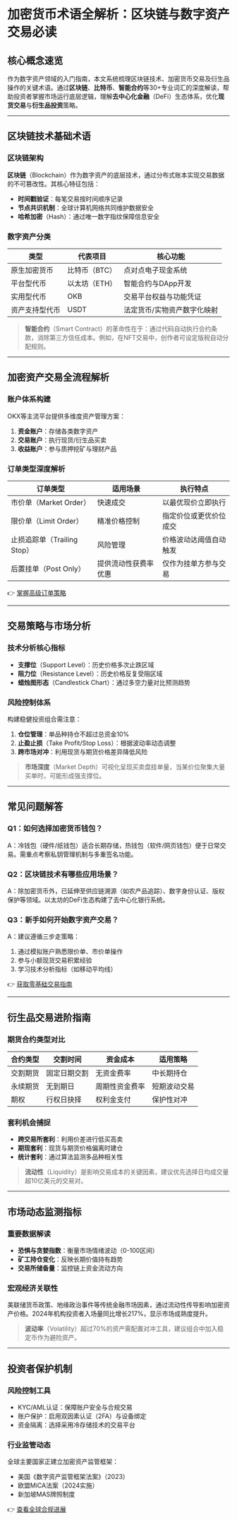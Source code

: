 # 加密货币术语全解析：区块链与数字资产交易必读

## 核心概念速览
作为数字资产领域的入门指南，本文系统梳理区块链技术、加密货币交易及衍生品操作的关键术语。通过**区块链**、**比特币**、**智能合约**等30+专业词汇的深度解读，帮助投资者掌握市场运行底层逻辑，理解**去中心化金融**（DeFi）生态体系，优化**现货交易**与**衍生品投资**策略。

---

## 区块链技术基础术语

### 区块链架构
**区块链**（Blockchain）作为数字资产的底层技术，通过分布式账本实现交易数据的不可篡改性。其核心特征包括：
- **时间戳验证**：每笔交易按时间顺序记录
- **节点共识机制**：全球计算机网络共同维护数据安全
- **哈希加密**（Hash）：通过唯一数字指纹保障信息安全

### 数字资产分类
| 类型          | 代表项目       | 核心功能                     |
|---------------|----------------|------------------------------|
| 原生加密货币  | 比特币（BTC）  | 点对点电子现金系统           |
| 平台型代币    | 以太坊（ETH）  | 智能合约与DApp开发           |
| 实用型代币    | OKB            | 交易平台权益与功能凭证       |
| 资产支持型代币| USDT           | 法定货币/实物资产数字化映射  |

> **智能合约**（Smart Contract）的革命性在于：通过代码自动执行合约条款，消除第三方信任成本。例如，在NFT交易中，创作者可设定版税自动分配规则。

---

## 加密资产交易全流程解析

### 账户体系构建
OKX等主流平台提供多维度资产管理方案：
1. **资金账户**：存储各类数字资产
2. **交易账户**：执行现货/衍生品买卖
3. **收益账户**：参与质押挖矿与理财产品

### 订单类型深度解析
| 订单类型             | 适用场景                 | 执行特点                     |
|----------------------|--------------------------|------------------------------|
| 市价单（Market Order）| 快速成交                 | 以最优现价立即执行           |
| 限价单（Limit Order） | 精准价格控制             | 指定价位或更优价位成交       |
| 止损追踪单（Trailing Stop）| 风险管理                 | 价格波动达阈值自动触发       |
| 后置挂单（Post Only） | 提供流动性获费率优惠     | 仅作为挂单方参与交易         |

👉 [掌握高级订单策略](https://bit.ly/okx_welcome)

---

## 交易策略与市场分析

### 技术分析核心指标
- **支撑位**（Support Level）：历史价格多次止跌区域
- **阻力位**（Resistance Level）：历史价格反复受阻区域
- **蜡烛图形态**（Candlestick Chart）：通过多空力量对比预测趋势

### 风险控制体系
构建稳健投资组合需注意：
1. **仓位管理**：单品种持仓不超过总资金10%
2. **止盈止损**（Take Profit/Stop Loss）：根据波动率动态调整
3. **跨市场对冲**：利用现货与期货价格差异降低风险

> **市场深度**（Market Depth）可视化呈现买卖盘挂单量，当某价位聚集大量买单时，可能形成强支撑位。

---

## 常见问题解答

### Q1：如何选择加密货币钱包？
A：冷钱包（硬件/纸钱包）适合长期存储，热钱包（软件/网页钱包）便于日常交易。需重点考察私钥管理机制与多重签名功能。

### Q2：区块链技术有哪些应用场景？
A：除加密货币外，已延伸至供应链溯源（如农产品追踪）、数字身份认证、版权保护等领域。以太坊的DeFi生态构建了去中心化银行系统。

### Q3：新手如何开始数字资产交易？
A：建议遵循三步走策略：
1. 通过模拟账户熟悉限价单、市价单操作
2. 参与小额现货交易积累经验
3. 学习技术分析指标（如移动平均线）

👉 [获取零基础交易指南](https://bit.ly/okx_welcome)

---

## 衍生品交易进阶指南

### 期货合约类型对比
| 合约类型       | 交割时间      | 资金成本       | 适用策略         |
|----------------|---------------|----------------|------------------|
| 交割期货       | 固定日期交割  | 无资金费率     | 中长期持仓       |
| 永续期货       | 无到期日      | 周期性资金费率 | 短期波动交易     |
| 期权           | 行权日抉择    | 权利金支付     | 保护性对冲       |

### 套利机会捕捉
- **跨交易所套利**：利用价差进行低买高卖
- **期现套利**：现货与期货价格偏离时建仓
- **统计套利**：通过算法监测多品种相关性

> **流动性**（Liquidity）是影响交易成本的关键因素，建议优先选择日均成交量超10亿美元的交易对。

---

## 市场动态监测指标

### 重要数据解读
- **恐惧与贪婪指数**：衡量市场情绪波动（0-100区间）
- **矿工持仓变化**：反映长期价值持有趋势
- **交易所储备量**：监控链上资金流动方向

### 宏观经济关联性
美联储货币政策、地缘政治事件等传统金融市场因素，通过流动性传导影响加密资产价格。2024年机构投资者入场量同比增长217%，显示市场成熟度提升。

> **波动率**（Volatility）超过70%的资产需配置对冲工具，建议组合中加入稳定币作为避险资产。

---

## 投资者保护机制

### 风险控制工具
- KYC/AML认证：保障账户安全与合规交易
- 账户保护：启用双因素认证（2FA）与设备绑定
- 资金隔离：选择采用冷存储技术的交易平台

### 行业监管动态
全球主要国家正建立加密资产监管框架：
- 美国《数字资产监管框架法案》（2023）
- 欧盟MiCA法案（2024实施）
- 新加坡MAS牌照制度

👉 [查看全球合规进展](https://bit.ly/okx_welcome)